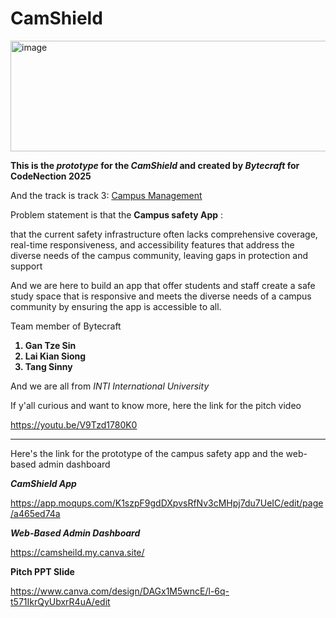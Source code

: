# CamShield

<img width="722" height="177" alt="image" src="https://github.com/user-attachments/assets/9f675f03-4c7c-4b90-97b4-ddcaba2fecfe" />


<b>This is the <i>prototype</i> for the <i>CamShield</i> and created by <i>Bytecraft</i> for CodeNection 2025</b>

And the track is track 3:  <u>Campus Management</u> 

Problem statement is that the <b>Campus safety App</b> :

that the current safety infrastructure often lacks comprehensive coverage, real-time responsiveness, and accessibility features that address the diverse needs of the campus community, leaving gaps in protection and support

And we are here to build an app that offer students and staff create a safe study space that is responsive and meets the diverse needs of a campus community by ensuring the app is accessible to all.

Team member of Bytecraft
<b>
1. Gan Tze Sin
2. Lai Kian Siong
3. Tang Sinny
</b>
And we are all from <i>INTI International University</i>

If y'all curious and want to know more, here the link for the pitch video 

https://youtu.be/V9Tzd1780K0

----------------------------------------------------------------------------------------------------------------------------------------------------------
Here's the link for the prototype of the campus safety app and the web-based admin dashboard

<b><i>CamShield App</i></b>

https://app.moqups.com/K1szpF9gdDXpvsRfNv3cMHpj7du7UeIC/edit/page/a465ed74a

<b><i>Web-Based Admin Dashboard</i></b>

https://camsheild.my.canva.site/

<b>Pitch PPT Slide</b>

https://www.canva.com/design/DAGx1M5wncE/l-6q-t571IkrQyUbxrR4uA/edit
